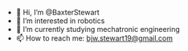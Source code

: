 - 👋 Hi, I’m @BaxterStewart
- 👀 I’m interested in robotics
- 🌱 I’m currently studying mechatronic engineering
- 📫 How to reach me: bjw.stewart19@gmail.com

<!---
BaxterStewart/BaxterStewart is a ✨ special ✨ repository because its `README.md` (this file) appears on your GitHub profile.
You can click the Preview link to take a look at your changes.
--->

